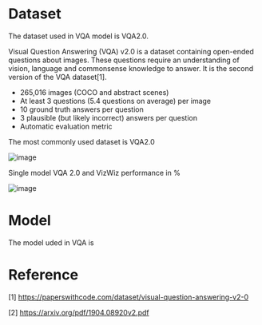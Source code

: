 # Dataset

The dataset used in VQA model is VQA2.0.

Visual Question Answering (VQA) v2.0 is a dataset containing open-ended questions about images. These questions require an understanding of vision, language and commonsense knowledge to answer. It is the second version of the VQA dataset[1].

* 265,016 images (COCO and abstract scenes)
* At least 3 questions (5.4 questions on average) per image
* 10 ground truth answers per question
* 3 plausible (but likely incorrect) answers per question
* Automatic evaluation metric

The most commonly used dataset is VQA2.0

![image](https://user-images.githubusercontent.com/90427304/139571469-3234837c-41ac-4385-8b58-dcaa39bcf122.png)

Single model VQA 2.0 and VizWiz performance in %

![image](https://user-images.githubusercontent.com/90427304/139571528-70a80f46-0fcf-40ae-9843-575e8ff56878.png)

# Model

The model uded in VQA is 

# Reference
[1] https://paperswithcode.com/dataset/visual-question-answering-v2-0

[2] https://arxiv.org/pdf/1904.08920v2.pdf
